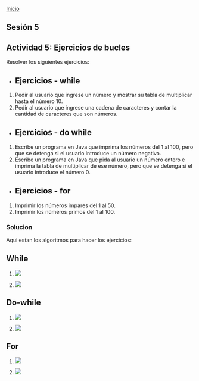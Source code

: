 <!-- No borrar o modificar -->
[Inicio](./index.md)

## Sesión 5 

## Actividad 5: Ejercicios de bucles

Resolver los siguientes ejercicios:

- ## Ejercicios - while
1. Pedir al usuario que ingrese un número y mostrar su tabla de multiplicar hasta el número 10.
2. Pedir al usuario que ingrese una cadena de caracteres y contar la cantidad de caracteres que son números.

- ## Ejercicios - do while
1. Escribe un programa en Java que imprima los números del 1 al 100, pero que se detenga si el usuario introduce un número negativo.
2. Escribe un programa en Java que pida al usuario un número entero e imprima la tabla de multiplicar de ese número, pero que se detenga si el usuario introduce el número 0.

- ## Ejercicios - for
1. Imprimir los números impares del 1 al 50.
2. Imprimir los números primos del 1 al 100.

### Solucion

Aqui estan  los algoritmos para hacer los ejercicios:

## While

1. ![](https://firebasestorage.googleapis.com/v0/b/proyectos-mr.appspot.com/o/Ejercicio%201.PNG?alt=media&token=e2432919-2f38-483a-811d-10e111711f29)

2. ![](https://firebasestorage.googleapis.com/v0/b/proyectos-mr.appspot.com/o/Ejercicio%202.PNG?alt=media&token=4c589005-606d-4750-a71a-25319a3c37b8)

## Do-while

1. ![](https://firebasestorage.googleapis.com/v0/b/proyectos-mr.appspot.com/o/ejercicio%201.PNG?alt=media&token=77bc9a41-b683-4af0-9503-4e3e203bfcbd)

2. ![](https://firebasestorage.googleapis.com/v0/b/proyectos-mr.appspot.com/o/ejercicio%202.PNG?alt=media&token=529a3e76-ec0b-46c2-a8a1-f5b6759ae57b)

## For

1. ![](https://firebasestorage.googleapis.com/v0/b/proyectos-mr.appspot.com/o/ejercicio%201.PNG?alt=media&token=38a4f1d6-8e91-4216-874f-f0156f291cc1)

2. ![](https://firebasestorage.googleapis.com/v0/b/proyectos-mr.appspot.com/o/Ejercicio%202%20(1).PNG?alt=media&token=2a57514b-5d82-4728-bf6a-c68948096288)


